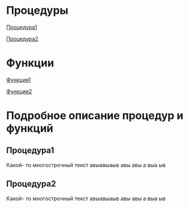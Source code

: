 # Процедуры
[Процедура1](#процедура1)

[Процедура2](#процедура2)

# Функции
[Функция1](123)

[Функция2](123)

# Подробное описание процедур и функций

## Процедура1
Какой- то многострочный текст
авыавыаыв
авы
авы
а
выа
ыв

## Процедура2
Какой- то многострочный текст
авыавыаыв
авы
авы
а
выа
ыв

